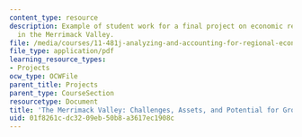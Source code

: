 ```yaml
---
content_type: resource
description: Example of student work for a final project on economic revitalization
  in the Merrimack Valley.
file: /media/courses/11-481j-analyzing-and-accounting-for-regional-economic-growth-spring-2009/01f8261cdc3209eb50b8a3617ec1908c_MIT11_481Js09_proj01_project_slides.pdf
file_type: application/pdf
learning_resource_types:
- Projects
ocw_type: OCWFile
parent_title: Projects
parent_type: CourseSection
resourcetype: Document
title: 'The Merrimack Valley: Challenges, Assets, and Potential for Growth'
uid: 01f8261c-dc32-09eb-50b8-a3617ec1908c
---
```


